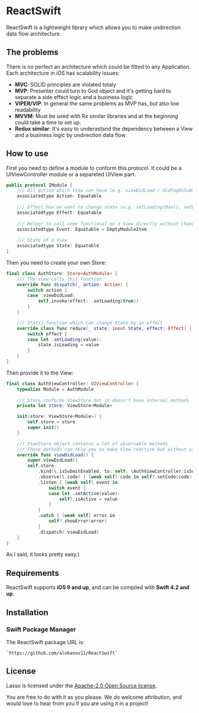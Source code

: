 # ReactSwift

ReactSwift is a lightweight library which allows you to make undirection data flow architecture.



## The problems

There is no perfect an architecture which could be fitted to any Application. Each architecture in iOS has scalability issues:
* **MVC**: SOLID principles are violated totaly
* **MVP**: Presenter could turn to God object and it's getting hard to separate a side effect logic and a business logic
* **VIPER/VIP**: In general the same problems as MVP has, but also low readability
* **MVVM**: Must be used with Rx similar libraries and at the beginning could take a time to set up.
* **Redux similar**: It's easy to underastand the dependency between a View and a business logic by undirection data flow



## How to use

First you need to define a module to conform this protocol. It could be a UIViewController module or a separeted UIView part.

```swift
public protocol IModule {
	/// All action which View can have (e.g. viewDidLoad / didTapOnSubmitButton)
	associatedtype Action: Equatable
	
	/// Effect how we want to change state (e.g. setLoading(Bool), setData([String])) 
	associatedtype Effect: Equatable
	
	/// Helper to call some functional on a View directly without changing state
	associatedtype Event: Equatable = EmptyModuleItem
	
	/// State of a View
	associatedtype State: Equatable
}
```

Then you need to create your own Store:

```swift
final class AuthStore: Store<AuthModule> {
	/// The view calls this function 
	override func dispatch(_ action: Action) {
		switch action {
		case .viewDidLoad:
			self.invoke(effect: .setLoading(true))
		}
	}

	/// Statis function which can change State by an effect
	override class func reduce(_ state: inout State, effect: Effect) {
		switch effect {
		case let .setLoading(value):
			state.isLoading = value
		}
	}
}
```

Then provide it to the View:

```swift
final class AuthViewController: UIViewController {
    typealias Module = AuthModule
    
	/// Store conforms ViewStore but it doesn't have internal methods
    private let store: ViewStore<Module>

    init(store: ViewStore<Module>) {
        self.store = store
        super.init()
    }

    /// ViewStore object contains a lot of observable methods
    /// These methods can help you to make View reactive but without using complex instruments like Rx
    override func viewDidLoad() {
        super.viewDidLoad()
		self.store
			.bind(\.isSubmitEnabled, to: self, \AuthViewController.isSubmitEnabled)
			.observe(\.code) { [weak self] code in self?.setCode(code) }
			.listen { [weak self] event in
				switch event {
				case let .setActive(value):
					self?.isActive = value
				}
			}
			.catch { [weak self] error in
				self?.showError(error)
			}
			.dispatch(.viewDidLoad)
    }
}
```

As I said, it looks pretty easy.)


## Requirements

ReactSwift supports **iOS 9 and up**, and can be compiled with **Swift 4.2 and up**.



## Installation

### Swift Package Manager

The ReactSwift package URL is:

```
`https://github.com/alobanov11/ReactSwift`
```



## License

Lasso is licensed under the [Apache-2.0 Open Source license](http://choosealicense.com/licenses/apache-2.0/).

You are free to do with it as you please.  We _do_ welcome attribution, and would love to hear from you if you are using it in a project!
